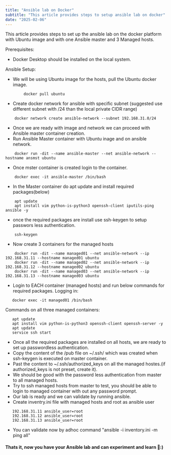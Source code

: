 ```yaml
---
title: "Ansible lab on Docker"
subtitle: "This article provides steps to setup ansible lab on docker"
date: "2025-02-06"
---
```


This article provides steps to set up the ansible lab on the docker platform with Ubuntu image and with one Ansible master and 3 Managed hosts.

Prerequisites:

- Docker Desktop should be installed on the local system.

Ansible Setup:

- We will be using Ubuntu image for the hosts, pull the Ubuntu docker image.

```
        docker pull ubuntu

```

- Create docker network for ansible with specific subnet (suggested use different subnet with /24 than the local private CIDR range)

```
    docker network create ansible-network --subnet 192.168.31.0/24
```

* Once we are ready with image and network we can proceed with Ansible master container creation.
* Run Ansible Master container with Ubuntu inage and on ansible network.

```
    docker run -dit --name ansible-master --net ansible-network --hostname ansmst ubuntu
```

* Once mster container is created login to the container.

```
    docker exec -it ansible-master /bin/bash 
```

* In the Master container do apt update and install required packages(below)

````
    apt update
    apt install vim python-is-python3 openssh-client iputils-ping ansible -y 

````
* once the required packages are install use ssh-keygen to setup passwors less authentication.

```
    ssh-keygen
```

* Now create 3 containers for the managed hosts

```
    docker run -dit --name managed01 --net ansible-network --ip 192.168.31.11 --hostname managed01 ubuntu
    docker run -dit --name managed02 --net ansible-network --ip 192.168.31.12 --hostname managed02 ubuntu
    docker run -dit --name managed03 --net ansible-network --ip 192.168.31.13 --hostname managed03 ubuntu

```
* Login to EACH container (managed hosts) and run below commands for required packages.
 Logging in:

 ```
    docker exec -it managed01 /bin/bash
 ```
 Commands on all three managed containers:

 ```
    apt update
    apt install vim python-is-python3 openssh-client openssh-server -y
    apt update
    service ssh start
 ```
 * Once all the required packages are installed on all hosts, we are ready to set up passwordless authentication.
 * Copy the content of the /pub file on ~/.ssh/ which was created when ssh-keygen is executed on master container.
 * Past the content to ~/.ssh/authorized_keys on all the managed hostes.(if authorized_keys is not preset, create it).
 * We should be good with the password less authentication from master to all managed hosts.
 * Try to ssh managed hosts from master to test, you should be able to login to managed container with out any password prompt.
 * Our lab is ready and we can validate by running ansible.
 * Create inventry.ini file with managed hosts and root as ansible user
 ```
    192.168.31.11 ansible_user=root
    192.168.31.12 ansible_user=root
    192.168.31.13 ansible_user=root
 ```
 * You can validate now by adhoc command "ansible -i inventory.ini -m ping all"

 #### Thats it, now you have your Ansible lab and can experiment and learn  🎉:)